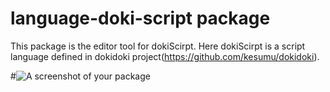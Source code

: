# language-doki-script package

This package is the editor tool for dokiScirpt. Here dokiScirpt is a script language defined in dokidoki project(https://github.com/kesumu/dokidoki).

#![A screenshot of your package](https://f.cloud.github.com/assets/69169/2290250/c35d867a-a017-11e3-86be-cd7c5bf3ff9b.gif)

